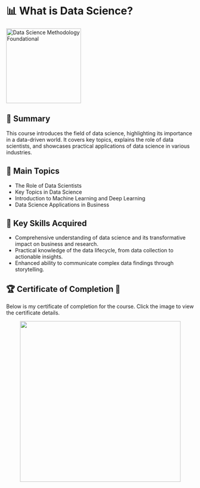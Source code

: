 # 📊 What is Data Science?

<img src="https://github.com/user-attachments/assets/363512eb-c9c3-431d-b0c2-c6f50fc9e01b" alt="Data Science Methodology Foundational" width="200">


## 📄 Summary
This course introduces the field of data science, highlighting its importance in a data-driven world. It covers key topics, explains the role of data scientists, and showcases practical applications of data science in various industries.

## 📑 Main Topics
- The Role of Data Scientists
- Key Topics in Data Science
- Introduction to Machine Learning and Deep Learning
- Data Science Applications in Business

## 🔑 Key Skills Acquired
- Comprehensive understanding of data science and its transformative impact on business and research.
- Practical knowledge of the data lifecycle, from data collection to actionable insights.
- Enhanced ability to communicate complex data findings through storytelling.

## 🏆 Certificate of Completion 🚀
Below is my certificate of completion for the course. Click the image to view the certificate details.

<p align="middle">
  <a href="https://coursera.org/share/340c6c0fa5c8d7c730fb865d71ee73c7"><img src="https://github.com/user-attachments/assets/d717355a-18d6-45bf-818c-1d25e9f6ad8d" height="430"></a>
